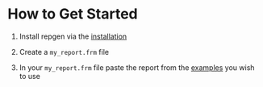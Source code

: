 # How to Get Started

1. Install repgen via the [installation](./installation)

2. Create a `my_report.frm` file  

3. In your `my_report.frm` file paste the report from the [examples](./examples/) you wish to use